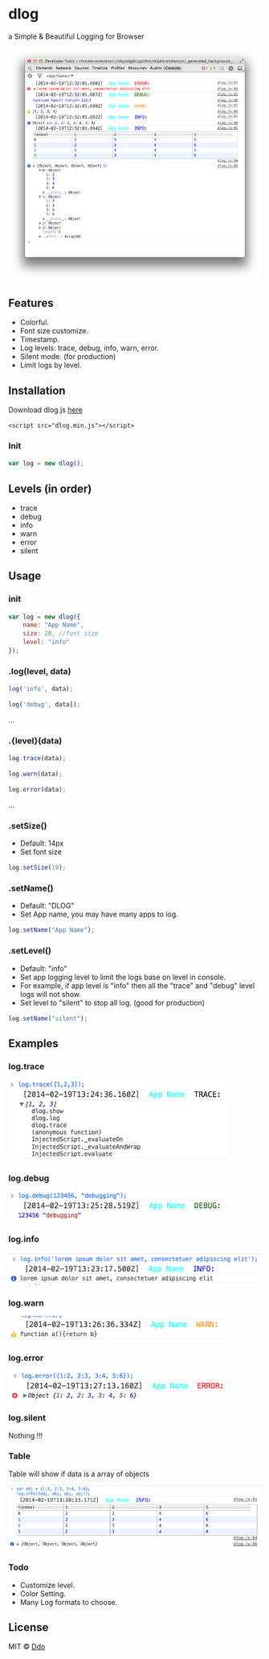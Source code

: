 dlog
====

a Simple &amp; Beautiful Logging for Browser

![](readme_img/feature.png)

## Features

* Colorful.
* Font size customize.
* Timestamp.
* Log levels: trace, debug, info, warn, error.
* Silent mode. (for production)
* Limit logs by level.

## Installation

Download dlog.js [here](https://raw2.github.com/ddo/dlog/v0.0.1/dlog.min.js)

    <script src="dlog.min.js"></script>
    
### Init

```js
var log = new dlog();
```

## Levels (in order)

* trace
* debug
* info
* warn
* error
* silent

## Usage

### init

```js
var log = new dlog({
	name: "App Name",
	size: 20, //font size
	level: "info"
});
```

### .log(level, data)

```js
log('info', data);
```

```js
log('debug', data]);
```

...

### .{level}(data)

```js
log.trace(data);
```

```js
log.warn(data);
```

```js
log.error(data);
```

...

### .setSize()

* Default: 14px
* Set font size

```js
log.setSize(19);
```

### .setName()

* Default: "DLOG"
* Set App name, you may have many apps to log.

```js
log.setName("App Name");
```

### .setLevel()

* Default: "info"
* Set app logging level to limit the logs base on level in console.
* For example, if app level is "info" then all the "trace" and "debug" level logs will not show.
* Set level to "silent" to stop all log. (good for production)

```js
log.setName("silent");
```
## Examples

### log.trace

![](readme_img/trace.png)

### log.debug

![](readme_img/debug.png)

### log.info

![](readme_img/info.png)

### log.warn

![](readme_img/warn.png)

### log.error

![](readme_img/error.png)

### log.silent

Nothing !!!

### Table

Table will show if data is a array of objects

![](readme_img/table.png)

### Todo

* Customize level.
* Color Setting.
* Many Log formats to choose.

## License

MIT © [Ddo](http://ddo.me)

